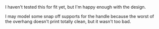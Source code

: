 I haven't tested this for fit yet, but I'm happy enough with the design.

I may model some snap off supports for the handle because the worst of the
overhang doesn't print totally clean, but it wasn't too bad.
